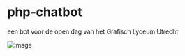 # php-chatbot
een bot voor de open dag van het Grafisch Lyceum Utrecht

![image](https://user-images.githubusercontent.com/72999487/159455664-002e0b49-8e8c-4bac-8a97-d8a5a393053b.png)
